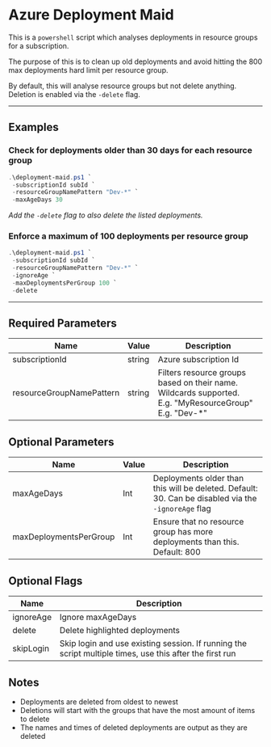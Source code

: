 # Azure Deployment Maid

This is a ```powershell``` script which analyses deployments in resource groups for a subscription.

The purpose of this is to clean up old deployments and avoid hitting the 800 max deployments hard limit per resource group.

By default, this will analyse resource groups but not delete anything. Deletion is enabled via the ```-delete``` flag.

---

## Examples
### Check for deployments older than 30 days for each resource group

```powershell
.\deployment-maid.ps1 `
 -subscriptionId subId `
 -resourceGroupNamePattern "Dev-*" `
 -maxAgeDays 30
```

_Add the ```-delete``` flag to also delete the listed deployments._

### Enforce a maximum of 100 deployments per resource group
```powershell
.\deployment-maid.ps1 `
 -subscriptionId subId `
 -resourceGroupNamePattern "Dev-*" `
 -ignoreAge `
 -maxDeploymentsPerGroup 100 `
 -delete
```

---

## Required Parameters

| Name           | Value | Description |
| -------------- | ----- | ----------- |
| subscriptionId | string  | Azure subscription Id |
| resourceGroupNamePattern | string | Filters resource groups based on their name. Wildcards supported.<br>E.g. "MyResourceGroup"<br>E.g. "Dev-*" |

## Optional Parameters

| Name      | Value | Description |
| --------- | ----- | ----------- |
| maxAgeDays | Int  | Deployments older than this will be deleted. Default: 30. Can be disabled via the ```-ignoreAge``` flag |
| maxDeploymentsPerGroup | Int | Ensure that no resource group has more deployments than this. Default: 800 |

## Optional Flags

| Name      | Description |
| --------- | ----------- |
| ignoreAge | Ignore maxAgeDays | 
| delete | Delete highlighted deployments |
| skipLogin | Skip login and use existing session. If running the script multiple times, use this after the first run |



## Notes
* Deployments are deleted from oldest to newest
* Deletions will start with the groups that have the most amount of items to delete
* The names and times of deleted deployments are output as they are deleted
